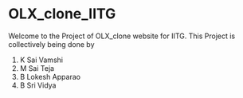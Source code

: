 # OLX_clone_IITG
Welcome to the Project of OLX_clone website for IITG.
This Project is collectively being done by
1) K Sai Vamshi
2) M Sai Teja
3) B Lokesh Apparao
4) B Sri Vidya
